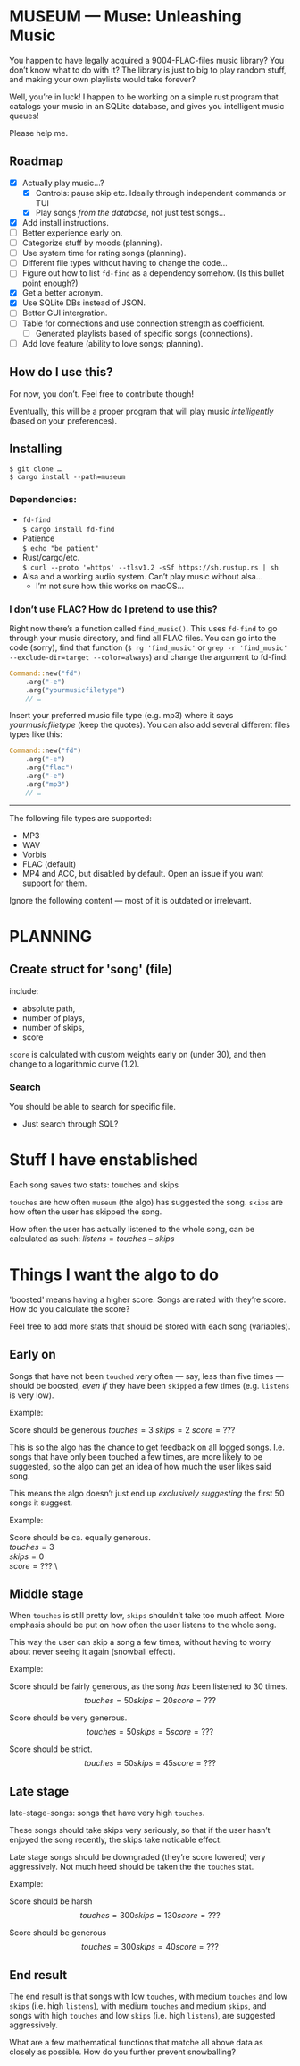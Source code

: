 # MUSEUM — Muse: Unleashing Music

You happen to have legally acquired a 9004-FLAC-files music library? You don’t
know what to do with it? The library is just to big to play random stuff, and
making your own playlists would take forever?

Well, you’re in luck! I happen to be working on a simple rust program that
catalogs your music in an SQLite database, and gives you intelligent music
queues!

Please help me.

## Roadmap

- [x] Actually play music…?
	+ [x] Controls: pause skip etc. Ideally through independent commands or TUI
	+ [x] Play songs *from the database*, not just test songs…
- [x] Add install instructions.
- [ ] Better experience early on.
- [ ] Categorize stuff by moods (planning).
- [ ] Use system time for rating songs (planning).
- [ ] Different file types without having to change the code…
- [ ] Figure out how to list `fd-find` as a dependency somehow. (Is this bullet point enough?)
- [x] Get a better acronym.
- [x] Use SQLite DBs instead of JSON.
- [ ] Better GUI intergration.
- [ ] Table for connections and use connection strength as coefficient.
	+ [ ] Generated playlists based of specific songs (connections).
- [ ] Add love feature (ability to love songs; planning).

## How do I use this?

For now, you don’t. Feel free to contribute though!

Eventually, this will be a proper program that will play music *intelligently* (based on your preferences).

## Installing

`$ git clone …` \
`$ cargo install --path=museum`

### Dependencies: 

- `fd-find` \
	`$ cargo install fd-find`
- Patience \
	`$ echo "be patient"`
- Rust/cargo/etc. \
	`$ curl --proto '=https' --tlsv1.2 -sSf https://sh.rustup.rs | sh`
- Alsa and a working audio system. Can’t play music without alsa…
	+ I’m not sure how this works on macOS…

### I don’t use FLAC? How do I pretend to use this?

Right now there’s a function called `find_music()`. This uses `fd-find` to go through your music directory, and find all FLAC files. You can go into the code (sorry), find that function (`$ rg 'find_music'` or `grep -r 'find_music' --exclude-dir=target --color=always`) and change the argument to fd-find:
```rust
Command::new("fd")
	.arg("-e")
	.arg("yourmusicfiletype")
	// …
```

Insert your preferred music file type (e.g. mp3) where it says *yourmusicfiletype* (keep the quotes). You can also add several different files types like this:
```rust
Command::new("fd")
	.arg("-e")
	.arg("flac")
	.arg("-e")
	.arg("mp3")
	// …
```

---

The following file types are supported:

- MP3
- WAV
- Vorbis
- FLAC (default)
- MP4 and ACC, but disabled by default. Open an issue if you want support for them.

Ignore the following content — most of it is outdated or irrelevant.

# PLANNING

## Create struct for 'song' (file)

include:
- absolute path,
- number of plays,
- number of skips,
- score

`score` is calculated with custom weights early on (under 30), and then
change to a logarithmic curve (1.2).

### Search

You should be able to search for specific file.

- Just search through SQL?

# Stuff I have enstablished

Each song saves two stats: touches and skips

`touches` are how often `museum` (the algo) has suggested the song.
  `skips` are how often the user has   skipped the song.

How often the user has actually listened to the whole song,
can be calculated as such: $listens = touches - skips$

# Things I want the algo to do

'boosted' means having a higher score.
Songs are rated with they’re score.
How do you calculate the score?

Feel free to add more stats that should be stored with each song (variables).

## Early on

Songs that have not been `touched`
very often — say, less than five times —
should be boosted, *even if* they have been
`skipped` a few times (e.g. `listens` is very low).

Example:

Score should be generous
$touches = 3$
$skips = 2$
$score = ???$

This is so the algo has the chance to get feedback on all
logged songs.
I.e. songs that have only been touched a few times,
are more likely to be suggested, so the algo can get an idea
of how much the user likes said song.

This means the algo doesn’t just end up *exclusively suggesting*
the first 50 songs it suggest.

Example:

Score should be ca. equally generous. \
$touches = 3$ \
$skips = 0$ \
$score = ???$ \

## Middle stage

When `touches` is still pretty low, `skips` shouldn’t take too much affect.
More emphasis should be put on how often the user listens to the whole song.

This way the user can skip a song a few times, without having to worry
about never seeing it again (snowball effect).

Example:

Score should be fairly generous, as the song *has* been listened to 30 times.
$$touches = 50
skips = 20
score = ???$$

Score should be very generous.
$$touches = 50
skips = 5
score = ???$$

Score should be strict.
$$touches = 50
skips = 45
score = ???$$

## Late stage

late-stage-songs: songs that have very high `touches`.

These songs should take skips very seriously,
so that if the user hasn’t enjoyed the song recently,
the skips take noticable effect.

Late stage songs should be downgraded (they’re score lowered)
very aggressively. Not much heed should be taken the the `touches` stat.

Example:

Score should be harsh
$$touches = 300
skips = 130
score = ???$$

Score should be generous
$$touches = 300
skips = 40
score = ???$$


## End result

The end result is that songs with low `touches`,
with medium `touches` and low `skips` (i.e. high `listens`),
with medium `touches` and medium `skips`,
and songs with high `touches` and low `skips` (i.e. high `listens`),
are suggested aggressively.

What are a few mathematical functions that matche all above data
as closely as possible. How do you further prevent snowballing?


